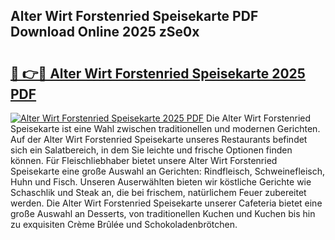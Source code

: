 ## Alter Wirt Forstenried Speisekarte PDF Download Online 2025 zSe0x

# <h2><a href="http://gcdhwx.nevu.top/?p=Alter+Wirt+Forstenried+Speisekarte">🔗 👉🔴 Alter Wirt Forstenried Speisekarte 2025 PDF</a></h2>

[![Alter Wirt Forstenried Speisekarte 2025 PDF](https://i.imgur.com/dBaPXMq.png)](http://gcdhwx.nevu.top/?p=Alter+Wirt+Forstenried+Speisekarte)
Die Alter Wirt Forstenried Speisekarte ist eine Wahl zwischen traditionellen und modernen Gerichten. Auf der Alter Wirt Forstenried Speisekarte unseres Restaurants befindet sich ein Salatbereich, in dem Sie leichte und frische Optionen finden können. Für Fleischliebhaber bietet unsere Alter Wirt Forstenried Speisekarte eine große Auswahl an Gerichten: Rindfleisch, Schweinefleisch, Huhn und Fisch. Unseren Auserwählten bieten wir köstliche Gerichte wie Schaschlik und Steak an, die bei frischem, natürlichem Feuer zubereitet werden. Die Alter Wirt Forstenried Speisekarte unserer Cafeteria bietet eine große Auswahl an Desserts, von traditionellen Kuchen und Kuchen bis hin zu exquisiten Crème Brûlée und Schokoladenbrötchen.
